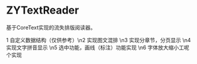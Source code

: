 # ZYTextReader
基于CoreText实现的流失排版阅读器。

1 自定义数据结构（仅供参考）\n2 实现图文混排 \n3 实现分章节，分页显示 \n4 实现文字拼音显示 \n5 选中功能，画线（标注）功能实现 \n6 字体放大缩小工呢个实现

